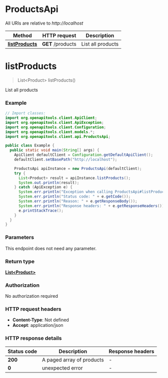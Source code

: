 # ProductsApi

All URIs are relative to *http://localhost*

Method | HTTP request | Description
------------- | ------------- | -------------
[**listProducts**](ProductsApi.md#listProducts) | **GET** /products | List all products


<a name="listProducts"></a>
# **listProducts**
> List&lt;Product&gt; listProducts()

List all products

### Example
```java
// Import classes:
import org.openapitools.client.ApiClient;
import org.openapitools.client.ApiException;
import org.openapitools.client.Configuration;
import org.openapitools.client.models.*;
import org.openapitools.client.api.ProductsApi;

public class Example {
  public static void main(String[] args) {
    ApiClient defaultClient = Configuration.getDefaultApiClient();
    defaultClient.setBasePath("http://localhost");

    ProductsApi apiInstance = new ProductsApi(defaultClient);
    try {
      List<Product> result = apiInstance.listProducts();
      System.out.println(result);
    } catch (ApiException e) {
      System.err.println("Exception when calling ProductsApi#listProducts");
      System.err.println("Status code: " + e.getCode());
      System.err.println("Reason: " + e.getResponseBody());
      System.err.println("Response headers: " + e.getResponseHeaders());
      e.printStackTrace();
    }
  }
}
```

### Parameters
This endpoint does not need any parameter.

### Return type

[**List&lt;Product&gt;**](Product.md)

### Authorization

No authorization required

### HTTP request headers

 - **Content-Type**: Not defined
 - **Accept**: application/json

### HTTP response details
| Status code | Description | Response headers |
|-------------|-------------|------------------|
**200** | A paged array of products |  -  |
**0** | unexpected error |  -  |

